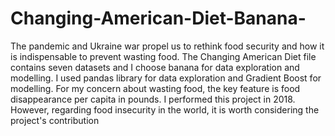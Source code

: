 # Changing-American-Diet-Banana-
The pandemic and Ukraine war propel us to rethink food security and how it is indispensable to prevent wasting food. The Changing American Diet file contains seven datasets and I choose banana for data exploration and modelling. I used pandas library for data exploration and Gradient Boost for modelling. For my concern about wasting food, the key feature is food disappearance per capita in pounds. I performed this project in 2018. However, regarding food insecurity in the world, it is worth considering the project's contribution
